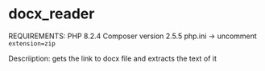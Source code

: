 # docx_reader
REQUIREMENTS:
PHP 8.2.4 
Composer version 2.5.5
php.ini -> uncomment `extension=zip`


Descriiption:
gets the link to docx file and extracts the text of it
